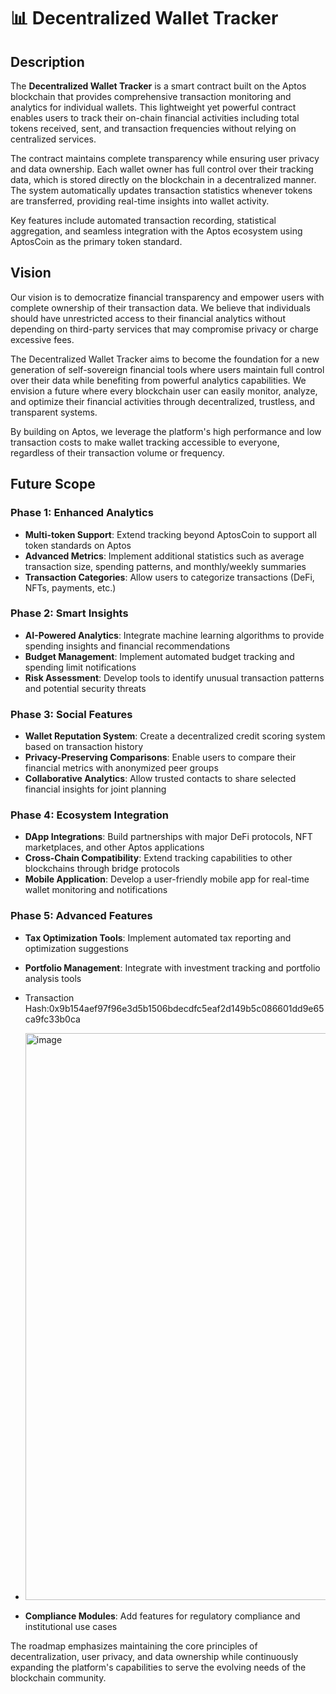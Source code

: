 # 📊 Decentralized Wallet Tracker

## Description

The **Decentralized Wallet Tracker** is a smart contract built on the Aptos blockchain that provides comprehensive transaction monitoring and analytics for individual wallets. This lightweight yet powerful contract enables users to track their on-chain financial activities including total tokens received, sent, and transaction frequencies without relying on centralized services.

The contract maintains complete transparency while ensuring user privacy and data ownership. Each wallet owner has full control over their tracking data, which is stored directly on the blockchain in a decentralized manner. The system automatically updates transaction statistics whenever tokens are transferred, providing real-time insights into wallet activity.

Key features include automated transaction recording, statistical aggregation, and seamless integration with the Aptos ecosystem using AptosCoin as the primary token standard.

## Vision

Our vision is to democratize financial transparency and empower users with complete ownership of their transaction data. We believe that individuals should have unrestricted access to their financial analytics without depending on third-party services that may compromise privacy or charge excessive fees.

The Decentralized Wallet Tracker aims to become the foundation for a new generation of self-sovereign financial tools where users maintain full control over their data while benefiting from powerful analytics capabilities. We envision a future where every blockchain user can easily monitor, analyze, and optimize their financial activities through decentralized, trustless, and transparent systems.

By building on Aptos, we leverage the platform's high performance and low transaction costs to make wallet tracking accessible to everyone, regardless of their transaction volume or frequency.

## Future Scope

### Phase 1: Enhanced Analytics
- **Multi-token Support**: Extend tracking beyond AptosCoin to support all token standards on Aptos
- **Advanced Metrics**: Implement additional statistics such as average transaction size, spending patterns, and monthly/weekly summaries
- **Transaction Categories**: Allow users to categorize transactions (DeFi, NFTs, payments, etc.)

### Phase 2: Smart Insights
- **AI-Powered Analytics**: Integrate machine learning algorithms to provide spending insights and financial recommendations
- **Budget Management**: Implement automated budget tracking and spending limit notifications
- **Risk Assessment**: Develop tools to identify unusual transaction patterns and potential security threats

### Phase 3: Social Features
- **Wallet Reputation System**: Create a decentralized credit scoring system based on transaction history
- **Privacy-Preserving Comparisons**: Enable users to compare their financial metrics with anonymized peer groups
- **Collaborative Analytics**: Allow trusted contacts to share selected financial insights for joint planning

### Phase 4: Ecosystem Integration
- **DApp Integrations**: Build partnerships with major DeFi protocols, NFT marketplaces, and other Aptos applications
- **Cross-Chain Compatibility**: Extend tracking capabilities to other blockchains through bridge protocols
- **Mobile Application**: Develop a user-friendly mobile app for real-time wallet monitoring and notifications

### Phase 5: Advanced Features
- **Tax Optimization Tools**: Implement automated tax reporting and optimization suggestions
- **Portfolio Management**: Integrate with investment tracking and portfolio analysis tools
- Transaction Hash:0x9b154aef97f96e3d5b1506bdecdfc5eaf2d149b5c086601dd9e65ca9fc33b0ca
- <img width="1895" height="907" alt="image" src="https://github.com/user-attachments/assets/d494c9c7-a191-49ef-a021-84d033e0977d" />


  
- **Compliance Modules**: Add features for regulatory compliance and institutional use cases

The roadmap emphasizes maintaining the core principles of decentralization, user privacy, and data ownership while continuously expanding the platform's capabilities to serve the evolving needs of the blockchain community.
